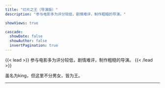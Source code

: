 ```yaml
---
title: "烂片之王（导演版）"
description: "参与电影多为评分较低，剧情难评，制作粗糙的导演。"

showViews: true

cascade:
  showDate: false
  showAuthor: false
  invertPagination: true
---
```


{{< lead >}}
参与电影多为评分较低，剧情难评，制作粗糙的导演。
{{< /lead >}}

虽名为king，但这里不分男女，皆为王。

---
